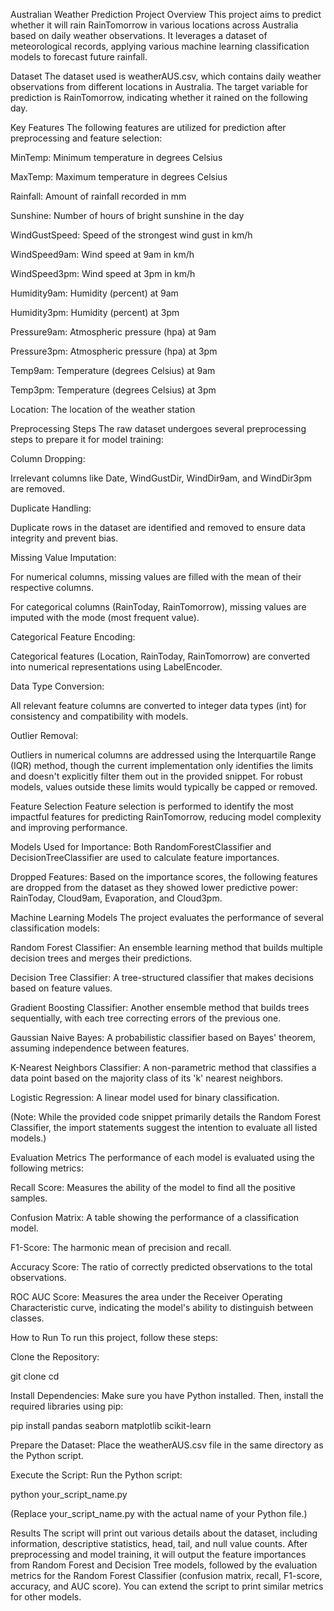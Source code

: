 Australian Weather Prediction
Project Overview
This project aims to predict whether it will rain RainTomorrow in various locations across Australia based on daily weather observations. It leverages a dataset of meteorological records, applying various machine learning classification models to forecast future rainfall.

Dataset
The dataset used is weatherAUS.csv, which contains daily weather observations from different locations in Australia. The target variable for prediction is RainTomorrow, indicating whether it rained on the following day.

Key Features
The following features are utilized for prediction after preprocessing and feature selection:

MinTemp: Minimum temperature in degrees Celsius

MaxTemp: Maximum temperature in degrees Celsius

Rainfall: Amount of rainfall recorded in mm

Sunshine: Number of hours of bright sunshine in the day

WindGustSpeed: Speed of the strongest wind gust in km/h

WindSpeed9am: Wind speed at 9am in km/h

WindSpeed3pm: Wind speed at 3pm in km/h

Humidity9am: Humidity (percent) at 9am

Humidity3pm: Humidity (percent) at 3pm

Pressure9am: Atmospheric pressure (hpa) at 9am

Pressure3pm: Atmospheric pressure (hpa) at 3pm

Temp9am: Temperature (degrees Celsius) at 9am

Temp3pm: Temperature (degrees Celsius) at 3pm

Location: The location of the weather station

Preprocessing Steps
The raw dataset undergoes several preprocessing steps to prepare it for model training:

Column Dropping:

Irrelevant columns like Date, WindGustDir, WindDir9am, and WindDir3pm are removed.

Duplicate Handling:

Duplicate rows in the dataset are identified and removed to ensure data integrity and prevent bias.

Missing Value Imputation:

For numerical columns, missing values are filled with the mean of their respective columns.

For categorical columns (RainToday, RainTomorrow), missing values are imputed with the mode (most frequent value).

Categorical Feature Encoding:

Categorical features (Location, RainToday, RainTomorrow) are converted into numerical representations using LabelEncoder.

Data Type Conversion:

All relevant feature columns are converted to integer data types (int) for consistency and compatibility with models.

Outlier Removal:

Outliers in numerical columns are addressed using the Interquartile Range (IQR) method, though the current implementation only identifies the limits and doesn't explicitly filter them out in the provided snippet. For robust models, values outside these limits would typically be capped or removed.

Feature Selection
Feature selection is performed to identify the most impactful features for predicting RainTomorrow, reducing model complexity and improving performance.

Models Used for Importance: Both RandomForestClassifier and DecisionTreeClassifier are used to calculate feature importances.

Dropped Features: Based on the importance scores, the following features are dropped from the dataset as they showed lower predictive power: RainToday, Cloud9am, Evaporation, and Cloud3pm.

Machine Learning Models
The project evaluates the performance of several classification models:

Random Forest Classifier: An ensemble learning method that builds multiple decision trees and merges their predictions.

Decision Tree Classifier: A tree-structured classifier that makes decisions based on feature values.

Gradient Boosting Classifier: Another ensemble method that builds trees sequentially, with each tree correcting errors of the previous one.

Gaussian Naive Bayes: A probabilistic classifier based on Bayes' theorem, assuming independence between features.

K-Nearest Neighbors Classifier: A non-parametric method that classifies a data point based on the majority class of its 'k' nearest neighbors.

Logistic Regression: A linear model used for binary classification.

(Note: While the provided code snippet primarily details the Random Forest Classifier, the import statements suggest the intention to evaluate all listed models.)

Evaluation Metrics
The performance of each model is evaluated using the following metrics:

Recall Score: Measures the ability of the model to find all the positive samples.

Confusion Matrix: A table showing the performance of a classification model.

F1-Score: The harmonic mean of precision and recall.

Accuracy Score: The ratio of correctly predicted observations to the total observations.

ROC AUC Score: Measures the area under the Receiver Operating Characteristic curve, indicating the model's ability to distinguish between classes.

How to Run
To run this project, follow these steps:

Clone the Repository:

git clone <repository-url>
cd <repository-name>

Install Dependencies:
Make sure you have Python installed. Then, install the required libraries using pip:

pip install pandas seaborn matplotlib scikit-learn

Prepare the Dataset:
Place the weatherAUS.csv file in the same directory as the Python script.

Execute the Script:
Run the Python script:

python your_script_name.py

(Replace your_script_name.py with the actual name of your Python file.)

Results
The script will print out various details about the dataset, including information, descriptive statistics, head, tail, and null value counts. After preprocessing and model training, it will output the feature importances from Random Forest and Decision Tree models, followed by the evaluation metrics for the Random Forest Classifier (confusion matrix, recall, F1-score, accuracy, and AUC score). You can extend the script to print similar metrics for other models.
